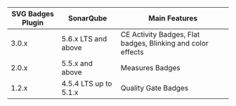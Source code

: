 | SVG Badges Plugin | SonarQube             | Main Features                                               |
|-------------------|-----------------------|-------------------------------------------------------------| 
| 3.0.x             | 5.6.x LTS and above   | CE Activity Badges, Flat badges, Blinking and color effects |
| 2.0.x             | 5.5.x and above       | Measures Badges                                             |
| 1.2.x             | 4.5.4 LTS up to 5.1.x | Quality Gate Badges                                         |

